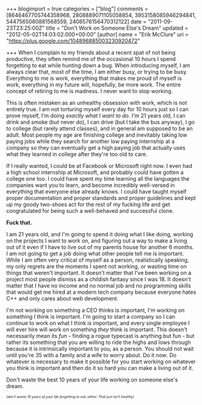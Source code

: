 +++
blogimport = true
categories = ["blog"]
comments = [8646467705744358968, 2808889071105058854, 3953158085946294841, 5447565080881568559, 2408576156470312122]
date = "2011-09-23T23:25:00Z"
title = "Don't Work on Someone Else's Dream"
updated = "2012-05-02T14:03:02.000+00:00"
[author]
name = "Erik McClure"
uri = "https://plus.google.com/104896885003230920472"

+++
When I complain to my friends about a recent spat of not being productive, they often remind me of the occasional 10 hours I spend forgetting to eat while hunting down a bug. When introducing myself, I am always clear that, most of the time, I am either busy, or trying to be busy. Everything to me is work, everything that makes me proud of myself is work, everything in my future will, hopefully, be more work. The entire concept of retiring to me is madness. I never want to stop working.

This is often mistaken as an unhealthy obsession with work, which is not entirely true. I am not torturing myself every day for 10 hours just so I can prove myself, I'm doing *exactly what I want to do*. I'm 21 years old, I can drink and smoke (but never do), I can drive (but I take the bus anyway), I go to college (but rarely attend classes), and in general am supposed to be an adult. Most people my age are finishing college and inevitably taking low paying jobs while they search for another low paying internship at a company so they can eventually get a high paying job that actually uses what they learned in college after they're too old to care.

If I really wanted, I could be at Facebook or Microsoft right now. I even had a high school internship at Microsoft, and probably could have gotten a college one too. I could have spent my time learning all the languages the companies want you to learn, and become incredibly well-versed in everything that everyone else already knows. I could have taught myself proper documentation and proper standards and proper guidelines and kept up my goody two-shoes act for the rest of my fucking life and get congratulated for being such a well-behaved and successful clone.

**Fuck that.**

I am 21 years old, and I'm going to spend it doing what I like doing, working on the projects I want to work on, and figuring out a way to make a living out of it even if I have to live out of my parents house for another 6 months. I am not going to get a job doing what other people tell me is important. While I am often very critical of myself as a person, realistically speaking, my only regrets are the moments I spent not working, or wasting time on things that weren't important. It doesn't matter that I've been working on a project most people dismiss as a childish fantasy since I was 18. It doesn't matter that I have no income and no normal job and no programming skills that would get me hired at a modern tech company because everyone hates C++ and only cares about web development.

I'm not working on something a CEO thinks is important, I'm working on something *I* think is important. I'm going to start a company so I can continue to work on what I think is important, and every single employee I will ever hire will work on something *they* think is important. This doesn't necessarily mean its *fun* - finding a rogue typecast is anything but fun - but rather its something that you are willing to ride the highs and lows through because it is intrinsically important to you, as a person. You should not wait until you're 35 with a family and a wife to worry about. Do it *now*. Do whatever is necessary to make it possible for you start working on whatever you think is important and then do it so hard you can make a living out of it.

Don't waste the best 10 years of your life working on someone else's dream.

*<span class="Apple-style-span" style="font-size: xx-small;">(don't waste 10 years of your life forgetting to eat, either. That just isn't healthy)</span>*
